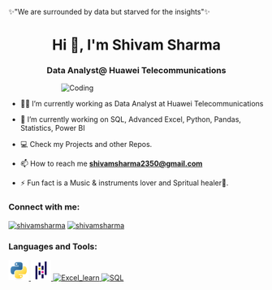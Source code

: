 ✨"We are surrounded by data but starved for the insights"✨

<!--
**shivamsharma2350/shivamsharma2350** is a ✨ _special_ ✨ repository because its `README.md` (this file) appears on your GitHub profile.

Here are some ideas to get you started:

- 🔭 I’m currently working on ...
- 🌱 I’m currently learning ...
- 👯 I’m looking to collaborate on ...
- 🤔 I’m looking for help with ...
- 💬 Ask me about ...
- 📫 How to reach me: ...
- 😄 Pronouns: ...
- ⚡ Fun fact: ...
-->
<h1 align="center">Hi 👋, I'm Shivam Sharma</h1>
<h3 align="center">Data Analyst@ Huawei Telecommunications</h3>

<img align="right" alt="Coding" width="400" src="https://cdn.dribbble.com/users/1162077/screenshots/3848914/programmer.gif">


<p align="left"> <a href="https://twitter.com/" target="blank"><img src="https://img.shields.io/twitter/follow/?logo=twitter&style=for-the-badge" alt="" /></a> </p>

- 👨‍💻 I’m currently working as Data Analyst at Huawei Telecommunications


- 📝 I’m currently working on SQL, Advanced Excel, Python, Pandas, Statistics, Power BI 


- 💻 Check my Projects and other Repos.


- 📫 How to reach me **shivamsharma2350@gmail.com**


- ⚡ Fun fact is a Music & instruments lover and Spritual healer🌱.


<h3 align="left">Connect with me:</h3>
<p align="left">
<a href="https://www.linkedin.com/in/shivamsharma2000/" target="blank"><img align="center" src="https://raw.githubusercontent.com/rahuldkjain/github-profile-readme-generator/master/src/images/icons/Social/linked-in-alt.svg" alt="shivamsharma" height="30" width="40" /></a>
<a href="https://www.hackerrank.com/shivamsharma2350" target="blank"><img align="center" src="https://raw.githubusercontent.com/rahuldkjain/github-profile-readme-generator/master/src/images/icons/Social/hackerrank.svg" alt="shivamsharma" height="30" width="40" /></a>
</p>

<h3 align="left">Languages and Tools:</h3>
<a href="https://www.python.org" target="_blank" rel="noreferrer"> <img src="https://raw.githubusercontent.com/devicons/devicon/master/icons/python/python-original.svg" alt="python" width="40" height="40"/> </a> <a href="https://pandas.pydata.org/" target="_blank" rel="noreferrer"> <img src="https://raw.githubusercontent.com/devicons/devicon/2ae2a900d2f041da66e950e4d48052658d850630/icons/pandas/pandas-original.svg" alt="pandas" width="40" height="40"/> </a> <a href="https://www.microsoft.com/en-in/microsoft-365/excel" target="_blank" rel="noreferrer"> <img 
src="https://img.icons8.com/color/512/microsoft-excel-2019.png" alt="Excel_learn" width="40" height="40"/> </a> <a href="https://www.microsoft.com/en-in/sql-server/sql-server-downloads" target="_blank" rel="noreferrer"> 
<img src="https://img.icons8.com/external-flaticons-lineal-color-flat-icons/512/external-sql-mobile-app-development-flaticons-lineal-color-flat-icons.png" alt="SQL" width="40" height="40"/> </a> </p>

